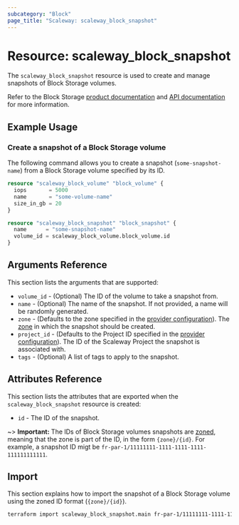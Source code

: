 ```yaml
---
subcategory: "Block"
page_title: "Scaleway: scaleway_block_snapshot"
---
```


# Resource: scaleway_block_snapshot

The `scaleway_block_snapshot` resource is used to create and manage snapshots of Block Storage volumes.

Refer to the Block Storage [product documentation](https://www.scaleway.com/en/docs/storage/block/) and [API documentation](https://www.scaleway.com/en/developers/api/block/) for more information.


## Example Usage

### Create a snapshot of a Block Storage volume

The following command allows you to create a snapshot (`some-snapshot-name`) from a Block Storage volume specified by its ID.

```terraform
resource "scaleway_block_volume" "block_volume" {
  iops       = 5000
  name       = "some-volume-name"
  size_in_gb = 20
}

resource "scaleway_block_snapshot" "block_snapshot" {
  name      = "some-snapshot-name"
  volume_id = scaleway_block_volume.block_volume.id
}
```

## Arguments Reference

This section lists the arguments that are supported:

- `volume_id` - (Optional) The ID of the volume to take a snapshot from.
- `name` - (Optional) The name of the snapshot. If not provided, a name will be randomly generated.
- `zone` - (Defaults to the zone specified in the [provider configuration](../index.md#zone)). The [zone](../guides/regions_and_zones.md#zones) in which the snapshot should be created.
- `project_id` - (Defaults to the Project ID specified in the [provider configuration](../index.md#project_id)). The ID of the Scaleway Project the snapshot is associated with.
- `tags` - (Optional) A list of tags to apply to the snapshot.

## Attributes Reference

This section lists the attributes that are exported when the `scaleway_block_snapshot` resource is created:

- `id` - The ID of the snapshot.

~> **Important:** The IDs of Block Storage volumes snapshots are [zoned](../guides/regions_and_zones.md#resource-ids), meaning that the zone is part of the ID, in the form `{zone}/{id}`. For example, a snapshot ID migt be `fr-par-1/11111111-1111-1111-1111-111111111111`.

## Import

This section explains how to import the snapshot of a Block Storage volume using the zoned ID format (`{zone}/{id}`).

```bash
terraform import scaleway_block_snapshot.main fr-par-1/11111111-1111-1111-1111-111111111111
```
